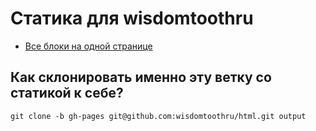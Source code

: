 # Статика для wisdomtoothru

- [Все блоки на одной странице](http://wisdomtoothru.github.com/html/HelloBlockies/)

## Как склонировать именно эту ветку со статикой к себе?

    git clone -b gh-pages git@github.com:wisdomtoothru/html.git output

